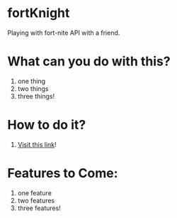 # fortKnight
Playing with fort-nite API with a friend.

# What can you do with this?
 1. one thing
 2. two things
 3. three things!

# How to do it?
 1. [Visit this link](#)!
 
# Features to Come:
 1. one feature
 2. two features
 3. three features!
